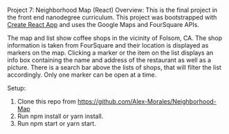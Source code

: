 Project 7: Neighborhood Map (React)
Overview:
This is the final project in the front end nanodegree curriculum. This project was bootstrapped with [Create React App](https://github.com/facebook/create-react-app) and uses the Google Maps and FourSquare APIs.

The map and list show coffee shops in the vicinity of Folsom, CA. The shop information is taken from FourSquare and their location is displayed as markers on the map. Clicking a marker or the item on the list displays an info box containing the name and address of the restaurant as well as a picture. There is a search bar above the lists of shops, that will filter the list accordingly. Only one marker can be open at a time.

Setup:
1. Clone this repo from https://github.com/Alex-Morales/Neighborhood-Map
2. Run npm install or yarn install.
3. Run npm start or yarn start.
